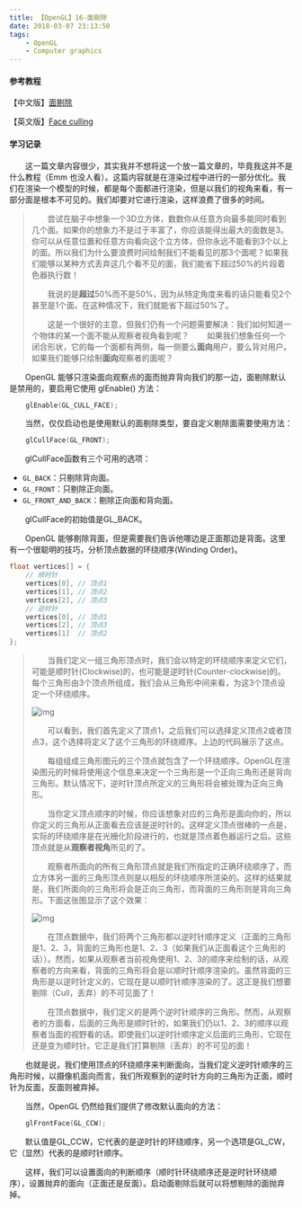 ```yaml
---
title: 【OpenGL】16-面剔除
date: 2018-03-07 23:13:50
tags:
	- OpenGL
	- Computer graphics
---
```


#### 参考教程

【中文版】[面剔除](https://learnopengl-cn.github.io/04%20Advanced%20OpenGL/04%20Face%20culling/#_1)

【英文版】[Face culling](https://learnopengl.com/Advanced-OpenGL/Face-culling)

#### 学习记录

&emsp;&emsp;这一篇文章内容很少，其实我并不想将这一个放一篇文章的，毕竟我这并不是什么教程（Emm 也没人看）。这篇内容就是在渲染过程中进行的一部分优化。我们在渲染一个模型的时候，都是每个面都进行渲染，但是以我们的视角来看，有一部分面是根本不可见的。我们却要对它进行渲染，这样浪费了很多的时间。

<!--more-->

> &emsp;&emsp;尝试在脑子中想象一个3D立方体，数数你从任意方向最多能同时看到几个面。如果你的想象力不是过于丰富了，你应该能得出最大的面数是3。你可以从任意位置和任意方向看向这个立方体，但你永远不能看到3个以上的面。所以我们为什么要浪费时间绘制我们不能看见的那3个面呢？如果我们能够以某种方式丢弃这几个看不见的面，我们能省下超过50%的片段着色器执行数！
>
> &emsp;&emsp;我说的是**超过**50%而不是50%，因为从特定角度来看的话只能看见2个甚至是1个面。在这种情况下，我们就能省下超过50%了。
>
> &emsp;&emsp;这是一个很好的主意，但我们仍有一个问题需要解决：我们如何知道一个物体的某一个面不能从观察者视角看到呢？
> &emsp;&emsp;如果我们想象任何一个闭合形状，它的每一个面都有两侧，每一侧要么**面向**用户，要么背对用户。如果我们能够只绘制**面向**观察者的面呢？

&emsp;&emsp;OpenGL 能够只渲染面向观察点的面而抛弃背向我们的那一边，面剔除默认是禁用的，要启用它使用 glEnable() 方法：

```c++
	glEnable(GL_CULL_FACE);
```

&emsp;&emsp;当然，仅仅启动也是使用默认的面剔除类型，要自定义剔除面需要使用方法：

```c++
	glCullFace(GL_FRONT);
```

&emsp;&emsp;glCullFace函数有三个可用的选项：

- `GL_BACK`：只剔除背向面。
- `GL_FRONT`：只剔除正向面。
- `GL_FRONT_AND_BACK`：剔除正向面和背向面。

&emsp;&emsp;glCullFace的初始值是GL_BACK。

&emsp;&emsp;OpenGL 能够剔除背面，但是需要我们告诉他哪边是正面那边是背面。这里有一个很聪明的技巧，分析顶点数据的环绕顺序(Winding Order)。

```c++
float vertices[] = {
    // 顺时针
    vertices[0], // 顶点1
    vertices[1], // 顶点2
    vertices[2], // 顶点3
    // 逆时针
    vertices[0], // 顶点1
    vertices[2], // 顶点3
    vertices[1]  // 顶点2  
};
```

> &emsp;&emsp;当我们定义一组三角形顶点时，我们会以特定的环绕顺序来定义它们，可能是顺时针(Clockwise)的，也可能是逆时针(Counter-clockwise)的。每个三角形由3个顶点所组成，我们会从三角形中间来看，为这3个顶点设定一个环绕顺序。
>
> ![img](https://learnopengl-cn.github.io/img/04/04/faceculling_windingorder.png)
>
> &emsp;&emsp;可以看到，我们首先定义了顶点1，之后我们可以选择定义顶点2或者顶点3，这个选择将定义了这个三角形的环绕顺序。上边的代码展示了这点。
>
> &emsp;&emsp;每组组成三角形图元的三个顶点就包含了一个环绕顺序。OpenGL在渲染图元的时候将使用这个信息来决定一个三角形是一个正向三角形还是背向三角形。默认情况下，逆时针顶点所定义的三角形将会被处理为正向三角形。
>
> &emsp;&emsp;当你定义顶点顺序的时候，你应该想象对应的三角形是面向你的，所以你定义的三角形从正面看去应该是逆时针的。这样定义顶点很棒的一点是，实际的环绕顺序是在光栅化阶段进行的，也就是顶点着色器运行之后。这些顶点就是从**观察者视角**所见的了。
>
> &emsp;&emsp;观察者所面向的所有三角形顶点就是我们所指定的正确环绕顺序了，而立方体另一面的三角形顶点则是以相反的环绕顺序所渲染的。这样的结果就是，我们所面向的三角形将会是正向三角形，而背面的三角形则是背向三角形。下面这张图显示了这个效果：
>
> ![img](https://learnopengl-cn.github.io/img/04/04/faceculling_frontback.png)
>
> &emsp;&emsp;在顶点数据中，我们将两个三角形都以逆时针顺序定义（正面的三角形是1、2、3，背面的三角形也是1、2、3（如果我们从正面看这个三角形的话））。然而，如果从观察者当前视角使用1、2、3的顺序来绘制的话，从观察者的方向来看，背面的三角形将会是以顺时针顺序渲染的。虽然背面的三角形是以逆时针定义的，它现在是以顺时针顺序渲染的了。这正是我们想要剔除（Cull，丢弃）的不可见面了！
>
> &emsp;&emsp;在顶点数据中，我们定义的是两个逆时针顺序的三角形。然而，从观察者的方面看，后面的三角形是顺时针的，如果我们仍以1、2、3的顺序以观察者当面的视野看的话。即使我们以逆时针顺序定义后面的三角形，它现在还是变为顺时针。它正是我们打算剔除（丢弃）的不可见的面！

&emsp;&emsp;也就是说，我们使用顶点的环绕顺序来判断面向，当我们定义逆时针顺序的三角形时候，以摄像机面向而言，我们所观察到的逆时针方向的三角形为正面，顺时针为反面，反面则被弃掉。

&emsp;&emsp;当然，OpenGL 仍然给我们提供了修改默认面向的方法：

```c++
	glFrontFace(GL_CCW);
```

&emsp;&emsp;默认值是GL_CCW，它代表的是逆时针的环绕顺序，另一个选项是GL_CW，它（显然）代表的是顺时针顺序。

&emsp;&emsp;这样，我们可以设置面向的判断顺序（顺时针环绕顺序还是逆时针环绕顺序），设置抛弃的面向（正面还是反面）。启动面剔除后就可以将想剔除的面抛弃掉。